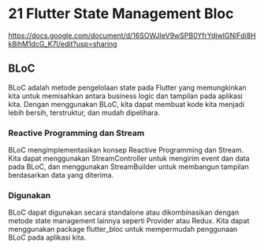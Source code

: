 # 21 Flutter State Management Bloc

<https://docs.google.com/document/d/16SOWJIeV9wSPB0YfrYdjwIGNlFdi8Hk8ihM1dcG_K7I/edit?usp=sharing>

## BLoC

BLoC adalah metode pengelolaan state pada Flutter yang memungkinkan kita untuk memisahkan antara business logic dan tampilan pada aplikasi kita. Dengan menggunakan BLoC, kita dapat membuat kode kita menjadi lebih bersih, terstruktur, dan mudah dipelihara.

### Reactive Programming dan Stream

BLoC mengimplementasikan konsep Reactive Programming dan Stream. Kita dapat menggunakan StreamController untuk mengirim event dan data pada BLoC, dan menggunakan StreamBuilder untuk membangun tampilan berdasarkan data yang diterima.

### Digunakan

BLoC dapat digunakan secara standalone atau dikombinasikan dengan metode state management lainnya seperti Provider atau Redux. Kita dapat menggunakan package flutter_bloc untuk mempermudah penggunaan BLoC pada aplikasi kita.
